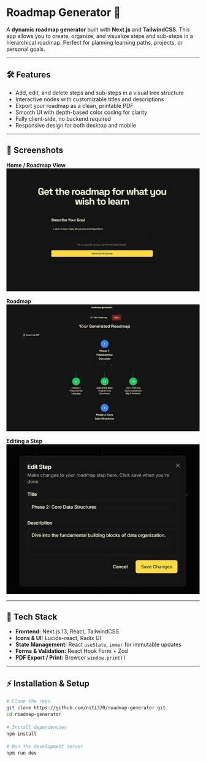 # Roadmap Generator 🚀

A **dynamic roadmap generator** built with **Next.js** and **TailwindCSS**. This app allows you to create, organize, and visualize steps and sub-steps in a hierarchical roadmap. Perfect for planning learning paths, projects, or personal goals.

---

## 🛠 Features

- Add, edit, and delete steps and sub-steps in a visual tree structure
- Interactive nodes with customizable titles and descriptions
- Export your roadmap as a clean, printable PDF
- Smooth UI with depth-based color coding for clarity
- Fully client-side, no backend required
- Responsive design for both desktop and mobile

---

## 📸 Screenshots

**Home / Roadmap View**  
![Home Screenshot](./screenshots/s1.png)

**Roadmap**  
![Roadmap Screenshot](./screenshots/s2.png)

**Editing a Step**  
![Edit Step Screenshot](./screenshots/s0.png)


---

## 🧰 Tech Stack

- **Frontend:** Next.js 13, React, TailwindCSS  
- **Icons & UI:** Lucide-react, Radix UI  
- **State Management:** React `useState`, `immer` for immutable updates  
- **Forms & Validation:** React Hook Form + Zod  
- **PDF Export / Print:** Browser `window.print()`  

---

## ⚡ Installation & Setup

```bash
# Clone the repo
git clone https://github.com/niti320/roadmap-generator.git
cd roadmap-generator

# Install dependencies
npm install

# Run the development server
npm run dev
